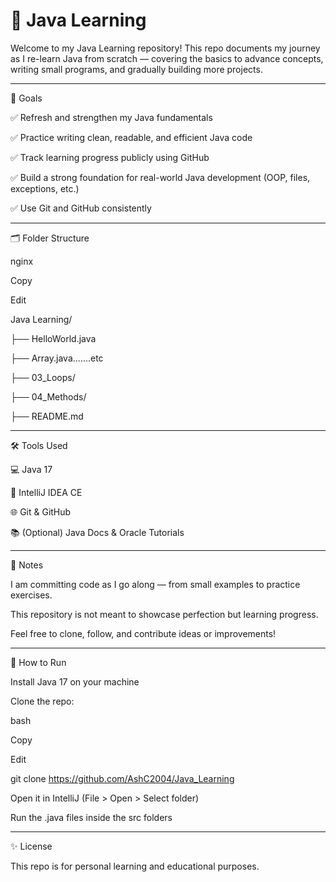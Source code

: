 # 📘 Java Learning
Welcome to my Java Learning repository!
This repo documents my journey as I re-learn Java from scratch — covering the basics to advance concepts, writing small programs, and gradually building more projects.


---------------------


🧭 Goals

✅ Refresh and strengthen my Java fundamentals

✅ Practice writing clean, readable, and efficient Java code

✅ Track learning progress publicly using GitHub

✅ Build a strong foundation for real-world Java development (OOP, files, exceptions, etc.)

✅ Use Git and GitHub consistently

---------------------

🗂️ Folder Structure

nginx

Copy

Edit

Java Learning/

├── HelloWorld.java

├── Array.java.......etc

├── 03_Loops/

├── 04_Methods/

├── README.md


---------------------


🛠 Tools Used

💻 Java 17

🧠 IntelliJ IDEA CE

🌐 Git & GitHub

📚 (Optional) Java Docs & Oracle Tutorials


---------------------


🧾 Notes

I am committing code as I go along — from small examples to practice exercises.

This repository is not meant to showcase perfection but learning progress.

Feel free to clone, follow, and contribute ideas or improvements!


---------------------


📌 How to Run

Install Java 17 on your machine

Clone the repo:

bash

Copy

Edit

git clone https://github.com/AshC2004/Java_Learning

Open it in IntelliJ (File > Open > Select folder)

Run the .java files inside the src folders


---------------------


✨ License

This repo is for personal learning and educational purposes.

